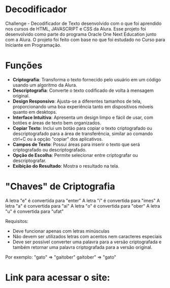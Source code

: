 # Decodificador
Challenge - Decodificador de Texto desenvolvido com o que foi aprendido nos cursos de HTML, JAVASCRIPT e CSS da Alura.
Esse projeto foi desenvolvido como parte do programa Oracle One Next Education junto com a Alura. O projeto foi 
feito com base no que foi estudado no Curso para Iniciante em Programação.

# Funções
- **Criptografia**: Transforma o texto fornecido pelo usuário em um código usando um algoritmo da Alura.
- **Descriptografia**: Converte o texto codificado de volta à mensagem original.
- **Design Responsivo**: Ajusta-se a diferentes tamanhos de tela, proporcionando uma boa experiência tanto em dispositivos móveis quanto em desktops.
- **Interface Intuitiva**: Apresenta um design limpo e fácil de usar, com botões e áreas de texto bem organizados.
- **Copiar Texto**: Inclui um botão para copiar o texto criptografado ou descriptografado para a área de transferência, similar ao comando ctrl+C ou à opção "copiar" dos aplicativos.
- **Campos de Texto**: Possui áreas para inserir o texto que será criptografado ou descriptografado.
- **Opção de Escolha**: Permite selecionar entre criptografar ou descriptografar.
- **Exibição do Resultado**: Mostra o resultado na tela.

# "Chaves" de Criptografia
A letra "e" é convertida para "enter"
A letra "i" é convertida para "imes"
A letra "a" é convertida para "ai"
A letra "o" é convertida para "ober"
A letra "u" é convertida para "ufat"

Requisitos:
- Deve funcionar apenas com letras minúsculas
- Não devem ser utilizados letras com acentos nem caracteres especiais
- Deve ser possível converter uma palavra para a versão criptografada e também retornar uma palavra criptografada para a versão original.

Por exemplo:
"gato" => "gaitober"
gaitober" => "gato"

# Link para acessar o site: 


